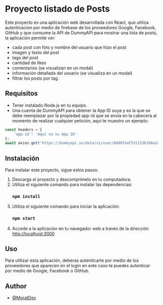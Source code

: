 # Proyecto listado de Posts 

Este proyecto es una aplicación web desarrollada con React, que utiliza autenticacion por medio de firebase de los proveedores Google, Facebook, GitHub y que consume la API de DummyAPI para mostrar una lista de posts, la aplicación permite ver:

- cada post con foto y nombre del usuario que hizo el post
- imagen y texto del post
- tags del post
- cantidad de likes
- comentarios (se visualizan en un modal)
- información detallada del usuario (se visualiza en un modal)
- filtrar los posts por tag.

## Requisitos

- Tener instalado Node.js en tu equipo.
- Una cuenta de DummyAPI para obtener la App ID suya y es la que se debe reemplazar por la propiedad app-id que se envia en la cabecera al momento de realizar cualquier petición, aqui te muestro un ejemplo:
```javascript
const headers = {
    'app-id': 'Aqui va su App ID'
};
await axios.get('https://dummyapi.io/data/v1/user/60d0fe4f5311236168a109f4/post?limit=10',  { headers })
```
## Instalación 

Para instalar este proyecto, sigue estos pasos:

1. Descarga el proyecto y descomprímelo en tu computadora.
2. Utiliza el siguiente comando para instalar las dependencias:
   ### `npm install`
3. Utiliza el siguiente comando para iniciar la aplicación:
   ### `npm start`
4. Accede a la aplicación en tu navegador web a través de la dirección
   [http://localhost:3000](http://localhost:3000)

## Uso
Para utilizar esta aplicación, deberas autenticarte por medio de los proveedores que aparecen en el login en este caso te puedes autenticar por medio de Google, Facebook o GitHub.

## Author

- [@MoratDev](https://github.com/MoratDev)

